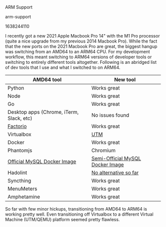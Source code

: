 ARM Support

arm-support

1638244110

I recently got a new 2021 Apple Macbook Pro 14" with the M1 Pro processor
(quite a nice upgrade from my previous 2014 Macbook Pro).  While the fact that
the new ports on the 2021 Macbook Pro are great, the biggest hangup was
switching from an AMD64 to an ARM64 CPU.  For my development workflow, this
meant switching to ARM64 versions of developer tools or switching to entirely
different tools altogether.  Following is an abridged list of dev tools that I
use and what I switched to on ARM64.

|AMD64 tool | New tool |
|------------|----------|
| Python     | Works great |
| Node       | Works great |
| Go         | Works great |
| Desktop apps (Chrome, iTerm, Slack, etc) | No issues found |
| [Factorio](https://factorio.com/) | Works great |
| Virtualbox | [UTM](https://mac.getutm.app/) |
| Docker | Works great |
| Phantomjs | Chromium |
| [Official MySQL Docker Image](https://hub.docker.com/_/mysql) | [Semi-Official MySQL Docker Image](https://hub.docker.com/r/mysql/mysql-server) |
| Hadolint | [No alternative so far](https://github.com/hadolint/hadolint/issues/411) |
| Syncthing | Works great |
| MenuMeters | Works great |
| Amphetamine | Works great |

So far with few minor hickups, transitioning from AMD64 to ARM64 is working
pretty well.  Even transitioning off Virtualbox to a different Virtual Machine
(UTM/QEMU) platform seemed pretty flawless.
